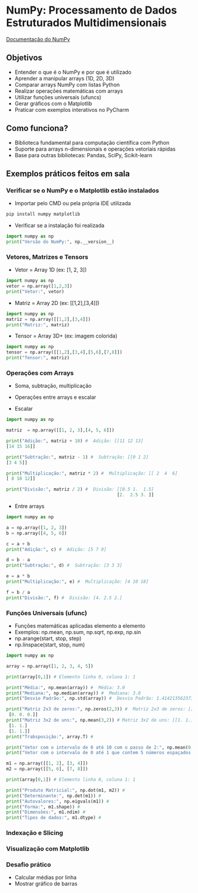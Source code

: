 # NumPy: Processamento de Dados Estruturados Multidimensionais

[Documentação do NumPy](https://numpy-org.translate.goog/devdocs/user/absolute_beginners.html?_x_tr_sl=en&_x_tr_tl=pt&_x_tr_hl=pt&_x_tr_pto=tc)

## Objetivos

- Entender o que é o NumPy e por que é utilizado
- Aprender a manipular arrays (1D, 2D, 3D)
- Comparar arrays NumPy com listas Python
- Realizar operações matemáticas com arrays
- Utilizar funções universais (ufuncs)
- Gerar gráficos com o Matplotlib
- Praticar com exemplos interativos no PyCharm

## Como funciona?

- Biblioteca fundamental para computação científica com Python
- Suporte para arrays n-dimensionais e operações vetoriais rápidas
- Base para outras bibliotecas: Pandas, SciPy, Scikit-learn

## Exemplos práticos feitos em sala

### Verificar se o NumPy e o Matplotlib estão instalados
- Importar pelo CMD ou pela própria IDE utilizada

``` cmd
pip install numpy matplotlib
```
- Verificar se a instalação foi realizada
``` python
import numpy as np
print("Versão do NumPy:", np.__version__)
```
### Vetores, Matrizes e Tensors

- Vetor = Array 1D (ex: [1, 2, 3])
``` python
import numpy as np
vetor = np.array([1,2,3])
print("Vetor:", vetor)
```
  
- Matriz = Array 2D (ex: [[1,2],[3,4]])
``` python
import numpy as np
matriz = np.array([[1,2],[3,4]])
print("Matriz:", matriz)
```

- Tensor = Array 3D+ (ex: imagem colorida)
``` python
import numpy as np
tensor = np.array([[1,2],[3,4],[5,6],[7,8]])
print("Tensor:", matriz)
```
### Operações com Arrays
- Soma, subtração, multiplicação
- Operações entre arrays e escalar

- Escalar

``` python
import numpy as np

matriz  = np.array([[1, 2, 3],[4, 5, 6]])

print("Adição:", matriz + 10) #  Adição: [[11 12 13]
[14 15 16]]

print("Subtração:", matriz - 1) #  Subtração: [[0 1 2]
[3 4 5]]

print("Multiplicação:", matriz * 2) #  Multiplicação: [[ 2  4  6]
[ 8 10 12]]

print("Divisão:", matriz / 2) #  Divisão: [[0.5 1.  1.5]
                                          [2.  2.5 3. ]]


```

- Entre arrays
``` python
import numpy as np

a = np.array([1, 2, 3])
b = np.array([4, 5, 6])

c = a + b
print("Adição:", c) #  Adição: [5 7 9]

d = b - a
print("Subtração:", d) #  Subtração: [3 3 3]

e = a * b
print("Multiplicação:", e) #  Multiplicação: [4 10 18]

f = b / a
print("Divisão:", f) #  Divisão: [4. 2.5 2.]
```

### Funções Universais (ufunc)
- Funções matemáticas aplicadas elemento a elemento
- Exemplos: np.mean, np.sum, np.sqrt, np.exp, np.sin
- np.arange(start, stop, step)
- np.linspace(start, stop, num)

``` python
import numpy as np

array = np.array([1, 2, 3, 4, 5])

print(array[0,1]) # Elemento linha 0, coluna 1: 1

print("Média:", np.mean(array)) #  Média: 3.0
print("Mediana:", np.median(array)) #  Mediana: 3.0
print("Desvio Padrão:", np.std(array)) #  Desvio Padrão: 1.4142135623730951

print("Matriz 2x3 de zeros:", np.zeros(2,3)) #  Matriz 2x3 de zeros: [[0. 0. 0.]
 [0. 0. 0.]]
print("Matriz 3x2 de uns:", np.mean(3,2)) # Matriz 3x2 de uns: [[1. 1.]
 [1. 1.]
 [1. 1.]]
print("Trabsposição:", array.T) # 

print("Vetor com o intervalo de 0 até 10 com o passo de 2:", np.mean(0, 10, 2)) # 
print("Vetor com o intervalo de 0 até 1 que contem 5 números espaçados de maneira igual:", np.linspace(0, 1, 5)) # 

m1 = np.array([[1, 2], [3, 4]])
m2 = np.array([[5, 6], [7, 8]])

print(array[0,1]) # Elemento linha 0, coluna 1: 1

print("Produto Matricial:", np.dot(m1, m2)) #
print("Determinante:", np.det(m1)) #
print("Autovalores:", np.eigvals(m1)) #
print("Forma:", m1.shape)) #
print("Dimensões:", m1.ndim) #
print("Tipos de dados:", m1.dtype) # 
```

### Indexação e Slicing



### Visualização com Matplotlib

### Desafio prático
- Calcular médias por linha
- Mostrar gráfico de barras
